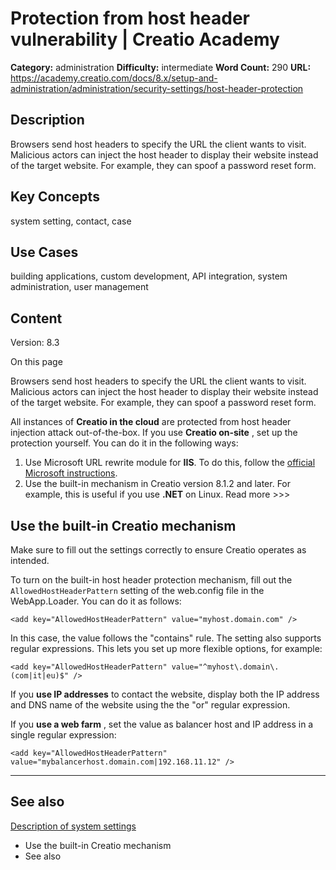 # Protection from host header vulnerability | Creatio Academy

**Category:** administration **Difficulty:** intermediate **Word Count:** 290
**URL:**
https://academy.creatio.com/docs/8.x/setup-and-administration/administration/security-settings/host-header-protection

## Description

Browsers send host headers to specify the URL the client wants to visit.
Malicious actors can inject the host header to display their website instead of
the target website. For example, they can spoof a password reset form.

## Key Concepts

system setting, contact, case

## Use Cases

building applications, custom development, API integration, system
administration, user management

## Content

Version: 8.3

On this page

Browsers send host headers to specify the URL the client wants to visit.
Malicious actors can inject the host header to display their website instead of
the target website. For example, they can spoof a password reset form.

All instances of **Creatio in the cloud** are protected from host header
injection attack out-of-the-box. If you use **Creatio on-site** , set up the
protection yourself. You can do it in the following ways:

1. Use Microsoft URL rewrite module for **IIS**. To do this, follow the
   [official Microsoft instructions](https://techcommunity.microsoft.com/t5/iis-support-blog/host-header-vulnerability/ba-p/1031958).
2. Use the built-in mechanism in Creatio version 8.1.2 and later. For example,
   this is useful if you use **.NET** on Linux. Read more >>>

## Use the built-in Creatio mechanism​

Make sure to fill out the settings correctly to ensure Creatio operates as
intended.

To turn on the built-in host header protection mechanism, fill out the
`AllowedHostHeaderPattern` setting of the web.config file in the WebApp.Loader.
You can do it as follows:

    <add key="AllowedHostHeaderPattern" value="myhost.domain.com" />

In this case, the value follows the "contains" rule. The setting also supports
regular expressions. This lets you set up more flexible options, for example:

    <add key="AllowedHostHeaderPattern" value="^myhost\.domain\.(com|it|eu)$" />

If you **use IP addresses** to contact the website, display both the IP address
and DNS name of the website using the the "or" regular expression.

If you **use a web farm** , set the value as balancer host and IP address in a
single regular expression:

    <add key="AllowedHostHeaderPattern" value="mybalancerhost.domain.com|192.168.11.12" />

---

## See also​

[Description of system settings](https://academy.creatio.com/documents?id=1259)

- Use the built-in Creatio mechanism
- See also
